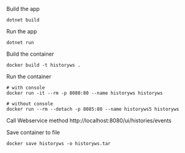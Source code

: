 Build the app
```
dotnet build
```

Run the app
```
dotnet run
```


Build the container
```
docker build -t historyws .
```

Run the container
```
# with console
docker run -it --rm -p 8080:80 --name historyws historyws

# without console
docker run --rm --detach -p 8085:80 --name historyws5 historyws
```

Call Webservice method
http://localhost:8080/ui/histories/events

Save container to file
```
docker save historyws -o historyws.tar
```